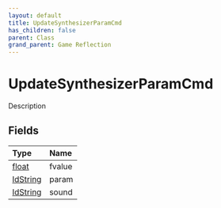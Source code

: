 ```yaml
---
layout: default
title: UpdateSynthesizerParamCmd
has_children: false
parent: Class
grand_parent: Game Reflection
---
```

# UpdateSynthesizerParamCmd
Description 

## Fields

| Type | Name |
|:-------------|:--------------|
| [float](/docs/game-reflection/components/float) | fvalue |
| [IdString](/docs/game-reflection/components/id_string) | param |
| [IdString](/docs/game-reflection/components/id_string) | sound |


